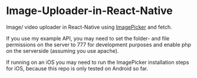 # Image-Uploader-in-React-Native
Image/ video uploader in React-Native using <a href="https://github.com/react-community/react-native-image-picker">ImagePicker</a> and fetch. 

If you use my example API, you may need to set the folder- and file permissions on the server to 777 for development purposes and enable php on the serverside (assuming you use apache).

If running on an iOS you may need to run the ImagePicker installation steps for iOS, because this repo is only tested on Android so far.

